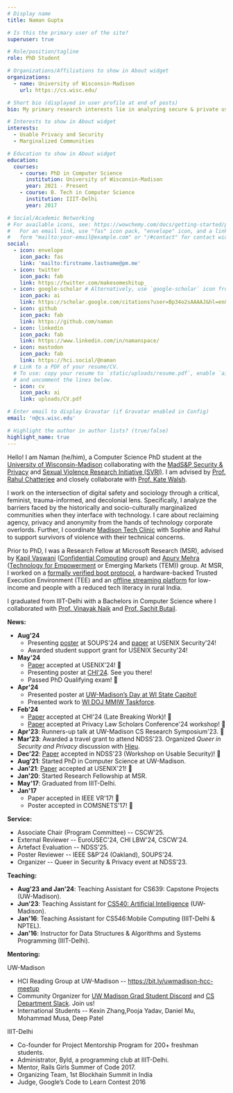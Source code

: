 ```yaml
---
# Display name
title: Naman Gupta

# Is this the primary user of the site?
superuser: true

# Role/position/tagline
role: PhD Student

# Organizations/Affiliations to show in About widget
organizations:
  - name: University of Wisconsin-Madison
    url: https://cs.wisc.edu/

# Short bio (displayed in user profile at end of posts)
bio: My primary research interests lie in analyzing secure & private usable-systems for the at-risk populations. 

# Interests to show in About widget
interests:
  - Usable Privacy and Security
  - Marginalized Communities 

# Education to show in About widget
education:
  courses:
    - course: PhD in Computer Science
      institution: University of Wisconsin-Madison
      year: 2021 - Present
    - course: B. Tech in Computer Science
      institution: IIIT-Delhi
      year: 2017

# Social/Academic Networking
# For available icons, see: https://wowchemy.com/docs/getting-started/page-builder/#icons
#   For an email link, use "fas" icon pack, "envelope" icon, and a link in the
#   form "mailto:your-email@example.com" or "/#contact" for contact widget.
social:
  - icon: envelope
    icon_pack: fas
    link: 'mailto:firstname.lastname@pm.me'
  - icon: twitter
    icon_pack: fab
    link: https://twitter.com/makesomeshitup_
  - icon: google-scholar # Alternatively, use `google-scholar` icon from `ai` icon pack
    icon_pack: ai
    link: https://scholar.google.com/citations?user=Bp34o2sAAAAJ&hl=en&oi=sra
  - icon: github
    icon_pack: fab
    link: https://github.com/naman
  - icon: linkedin
    icon_pack: fab
    link: https://www.linkedin.com/in/namanspace/
  - icon: mastodon
    icon_pack: fab
    link: https://hci.social/@naman 
  # Link to a PDF of your resume/CV.
  # To use: copy your resume to `static/uploads/resume.pdf`, enable `ai` icons in `params.toml`,
  # and uncomment the lines below.
  - icon: cv
    icon_pack: ai
    link: uploads/CV.pdf

# Enter email to display Gravatar (if Gravatar enabled in Config)
email: 'n@cs.wisc.edu'

# Highlight the author in author lists? (true/false)
highlight_name: true
---
```


Hello! I am Naman (he/him), a Computer Science PhD student at the <a target="_blank" href="https://wisc.edu/">University of Wisconsin-Madison</a> collaborating with the <a target="_blank" href="https://madsp.cs.wisc.edu/">MadS&P Security & Privacy</a> and <a target="_blank" href="https://crgw.gws.wisc.edu/sexual-violence-research-initiative/">Sexual Violence Research Initiative (SVRI)</a>. I am advised by <a target="_blank" href="https://pages.cs.wisc.edu/~chatterjee/">Prof. Rahul Chatterjee</a> and closely collaborate with <a target="_blank" href="https://gws.wisc.edu/staff/walsh-kate/">Prof. Kate Walsh</a>.

<!-- in <a target="_blank" href="https://pivotlab.psych.wisc.edu/">Preventing Interpersonal Violence and Overcoming Trauma (PIVOT)</a> lab. -->

I work on the intersection of digital safety and sociology through a critical, feminist, trauma-informed, and decolonial lens. Specifically, I analyze the barriers faced by the historically and socio-culturally marginalized communities when they interface with technology. I care about reclaiming agency, privacy and anonymity from the hands of technology corporate overlords. Further, I coordinate <a target="_blank" href="https://techclinic.cs.wisc.edu/">Madison Tech Clinic</a> with Sophie and Rahul to support survivors of violence with their technical concerns.

Prior to PhD, I was a Research Fellow at Microsoft Research (MSR), advised by <a target="_blank" href="https://www.microsoft.com/en-us/research/people/kapilv/">Kapil Vaswani</a> (<a target="_blank" href="https://www.microsoft.com/en-us/research/theme/confidential-computing/">Confidential Computing</a> group) and <a target="_blank" href="https://twitter.com/apurvmehra?lang=en">Apurv Mehra</a> (<a target="_blank" href="https://www.microsoft.com/en-us/research/theme/technology-and-empowerment/publications/">Technology for Empowerment</a> or Emerging Markets (TEM)) group. 
At MSR, I worked on a <a target="_blank" href="https://www.usenix.org/conference/usenixsecurity21/presentation/tao">formally verified boot protocol</a>, a hardware-backed Trusted Execution Environment (TEE) and an <a target="_blank" href="https://www.microsoft.com/en-us/research/project/blendnet/">offline streaming platform</a> for low-income and people with a reduced tech literacy in rural India.

I graduated from IIIT-Delhi with a Bachelors in Computer Science where I collaborated with <a target="_blank" href="http://vinayaknaik.info/">Prof. Vinayak Naik</a> and <a target="_blank" href="https://www.niu.edu/ceet/about/faculty-and-instructors/butail-sachit.shtml">Prof. Sachit Butail</a>.

<!-- 
Prior to this, I was working as a DevSecOps Engineer at <a target="_blank"  href="https://grab.com">Grab</a> to automate their security defenses and as a Site Reliability Engineer at <a target="_blank" href="https://media.net">media.net</a> to support their near-unethical contextual advertising business. Phew.  -->
<!-- {{< icon name="download" pack="fas" >}} Download my {{< staticref "uploads/CV.pdf" "newtab" >}}CV.{{< /staticref >}} -->

**News:**
- **Aug'24**
  - Presenting <a target="_blank" href="#">poster</a> at SOUPS'24 and <a target="_blank" href="publication/usenix-24/">paper</a> at USENIX Security'24!
  - Awarded student support grant for USENIX Security'24!
- **May'24** 
  - <a target="_blank" href="publication/usenix-24/">Paper</a> accepted at USENIX'24! &#127882;
  - Presenting poster at <a target="_blank" href="publication/chilbw-2024/">CHI'24</a>. See you there!
  - Passed PhD Qualifying exam! &#127882;
- **Apr'24**
  - Presented poster at <a target="_blank" href="https://staterelations.wisc.edu/uw-madison-day-at-the-capitol/">UW-Madison’s Day at WI State Capitol!</a> 
  - Presented work to <a target="_blank" href="https://www.doj.state.wi.us/missing-and-murdered-indigenous-women-task-force">WI DOJ MMIW Taskforce</a>.
- **Feb'24**
  - <a target="_blank" href="publication/chilbw-2024/">Paper</a> accepted at CHI'24 (Late Breaking Work)! &#127882;
  - <a target="_blank" href="publication/plsc-2024/">Paper</a> accepted at Privacy Law Scholars Conference'24 workshop! &#127882;
- **Apr'23**: Runners-up talk at UW-Madison CS Research Symposium'23. &#127882;
- **Mar'23**: Awarded a travel grant to attend NDSS'23. Organized *Queer in Security *and* Privacy* discussion with <a target="_blank" href="https://levanhieu.com/">Hieu</a>.
- **Dec'22**: <a target="_blank" href="publication/2023/">Paper</a> accepted in NDSS'23 (Workshop on Usable Security)! &#127882;
- **Aug'21**: Started PhD in Computer Science at UW-Madison.
- **Jan'21**: <a target="_blank" href="publication/272306/">Paper</a> accepted at USENIX'21! &#127882;
- **Jan'20**: Started Research Fellowship at MSR.
- **May'17**: Graduated from IIIT-Delhi.
- **Jan'17**
  - Paper accepted in IEEE VR'17! &#127882;
  - Poster accepted in COMSNETS'17! &#127882;

**Service:**
- Associate Chair (Program Committee) -- CSCW'25.
- External Reviewer -- EuroUSEC'24, CHI LBW'24, CSCW'24.
- Artefact Evaluation -- NDSS'25.
- Poster Reviewer -- IEEE S\&P'24 (Oakland), SOUPS'24.
- Organizer -- Queer in Security & Privacy event at NDSS'23.

**Teaching:**
- **Aug'23 and Jan'24**: Teaching Assistant for CS639: Capstone Projects (UW-Madison).
- **Jun'23**: Teaching Assistant for <a target="_blank" href="https://pages.cs.wisc.edu/~yw/CS540S23.html">CS540: Artificial Intelligence</a> (UW-Madison).
- **Jan'16**: Teaching Assistant for CS546:Mobile Computing (IIIT-Delhi & NPTEL)</a>.
- **Jan'16**: Instructor for Data Structures & Algorithms and Systems Programming</a> (IIIT-Delhi).

**Mentoring:**

UW-Madison
- HCI Reading Group at UW-Madison -- https://bit.ly/uwmadison-hcc-meetup
- Community Organizer for <a target="_blank" href="https://discord.gg/Bzf7Kz6RQ5">UW Madison Grad Student Discord</a> and <a target="_blank" href="https://join.slack.com/t/unofficialwisccs/shared_invite/zt-2h0r4eb1w-s_a33Hglu~0TRY9xLrXliw">CS Department Slack</a>. Join us! 
- International Students -- Kexin Zhang,Pooja Yadav, Daniel Mu, Mohammad Musa, Deep Patel

IIIT-Delhi
- Co-founder for Project Mentorship Program for 200+ freshman students.
- Administrator, Byld, a programming club at IIIT-Delhi.
- Mentor, Rails Girls Summer of Code 2017.
- Organizing Team, 1st Blockhain Summit in India
- Judge, Google’s Code to Learn Contest 2016
